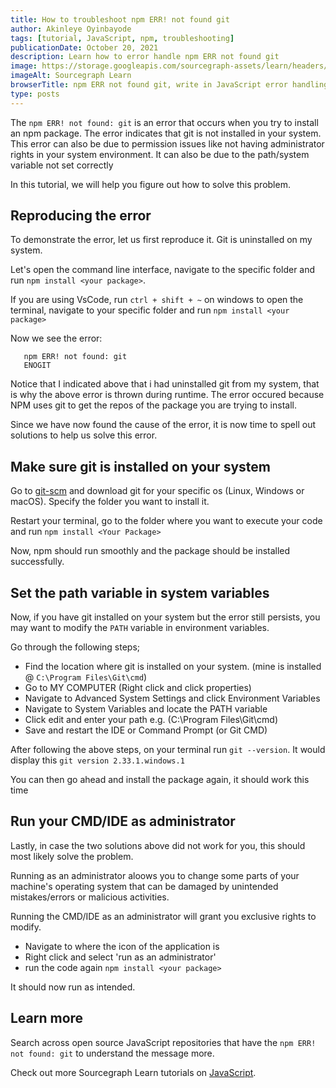 ```yaml
---
title: How to troubleshoot npm ERR! not found git
author: Akinleye Oyinbayode
tags: [tutorial, JavaScript, npm, troubleshooting]
publicationDate: October 20, 2021
description: Learn how to error handle npm ERR not found git
image: https://storage.googleapis.com/sourcegraph-assets/learn/headers/sourcegraph-learn-header.png
imageAlt: Sourcegraph Learn
browserTitle: npm ERR not found git, write in JavaScript error handling
type: posts
---
```


The `npm ERR! not found: git` is an error that occurs when you try to install an npm package. The error indicates that git is not installed in your system. This error can also be due to permission issues like not having administrator rights in your system environment. It can also be due to the path/system variable not set correctly


In this tutorial, we will help you figure out how to solve this problem.

## Reproducing the error 

To demonstrate the error, let us first reproduce it. Git is uninstalled on my system.

Let's open the command line interface, navigate to the specific folder and run `npm install <your package>`. 

If you are using VsCode, run `ctrl + shift + ~` on windows to open the terminal, navigate to your specific folder and run `npm install <your package>`

Now we see the error:

```
   npm ERR! not found: git 
   ENOGIT

```

Notice that I indicated above that i had uninstalled git from my system, that is why the above error is thrown during runtime. The error occured because NPM uses git to get the repos of the package you are trying to install.

Since we have now found the cause of the error, it is now time to spell out solutions to help us solve this error.


## Make sure git is installed on your system

Go to [git-scm](https://git-scm.com/downloads) and download git for your specific os (Linux, Windows or macOS). Specify the folder you want to install it.

Restart your terminal, go to the folder where you want to execute your code and run `npm install <Your Package>`

Now, npm should run smoothly and the package should be installed successfully.

## Set the path variable in system variables

Now, if you have git installed on your system but the error still persists, you may want to modify the `PATH` variable in environment variables.

Go through the following steps;

- Find the location where git is installed on your system. (mine is installed @ `C:\Program Files\Git\cmd`)
- Go to MY COMPUTER (Right click and click properties)
- Navigate to Advanced System Settings and click Environment Variables
- Navigate to System Variables and locate the PATH variable
- Click edit and enter your path e.g. (C:\Program Files\Git\cmd)
- Save and restart the IDE or Command Prompt (or Git CMD)

After following the above steps, on your terminal run `git --version`. It would display this `git version 2.33.1.windows.1`

You can then go ahead and install the package again, it should work this time
## Run your CMD/IDE as administrator

Lastly, in case the two solutions above did not work for you, this should most likely solve the problem.

Running as an administrator aloows you to change some parts of your machine's operating system that can be damaged by unintended mistakes/errors or malicious activities.

Running the CMD/IDE as an administrator will grant you exclusive rights to modify.

- Navigate to where the icon of the application is
- Right click and select 'run as an administrator'
- run the code again `npm install <your package>`

It should now run as intended.


## Learn more

Search across open source JavaScript repositories that have the `npm ERR! not found: git` to understand the message more.

<SourcegraphSearch query="npm ERR! not found: git" patternType="literal"/>

Check out more Sourcegraph Learn tutorials on [JavaScript](https://learn.sourcegraph.com/tags/javascript).